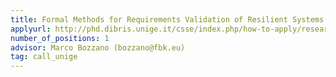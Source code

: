 ```yaml
---
title: Formal Methods for Requirements Validation of Resilient Systems 
applyurl: http://phd.dibris.unige.it/csse/index.php/how-to-apply/research-projects
number_of_positions: 1
advisor: Marco Bozzano (bozzano@fbk.eu)
tag: call_unige
---
```

